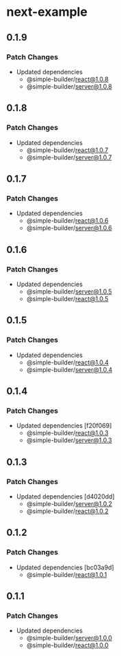 # next-example

## 0.1.9

### Patch Changes

- Updated dependencies
  - @simple-builder/react@1.0.8
  - @simple-builder/server@1.0.8

## 0.1.8

### Patch Changes

- Updated dependencies
  - @simple-builder/react@1.0.7
  - @simple-builder/server@1.0.7

## 0.1.7

### Patch Changes

- Updated dependencies
  - @simple-builder/react@1.0.6
  - @simple-builder/server@1.0.6

## 0.1.6

### Patch Changes

- Updated dependencies
  - @simple-builder/server@1.0.5
  - @simple-builder/react@1.0.5

## 0.1.5

### Patch Changes

- Updated dependencies
  - @simple-builder/react@1.0.4
  - @simple-builder/server@1.0.4

## 0.1.4

### Patch Changes

- Updated dependencies [f20f069]
  - @simple-builder/react@1.0.3
  - @simple-builder/server@1.0.3

## 0.1.3

### Patch Changes

- Updated dependencies [d4020dd]
  - @simple-builder/server@1.0.2
  - @simple-builder/react@1.0.2

## 0.1.2

### Patch Changes

- Updated dependencies [bc03a9d]
  - @simple-builder/react@1.0.1

## 0.1.1

### Patch Changes

- Updated dependencies
  - @simple-builder/server@1.0.0
  - @simple-builder/react@1.0.0
